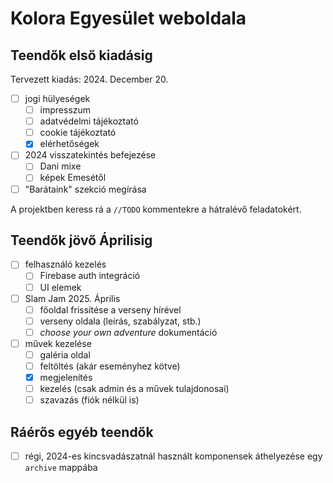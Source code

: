 # Kolora Egyesület weboldala

## Teendők első kiadásig

Tervezett kiadás: 2024. December 20.

- [ ] jogi hülyeségek
  - [ ] impresszum
  - [ ] adatvédelmi tájékoztató
  - [ ] cookie tájékoztató
  - [x] elérhetőségek
- [ ] 2024 visszatekintés befejezése
  - [ ] Dani mixe
  - [ ] képek Emesétől
- [ ] "Barátaink" szekció megírása

A projektben keress rá a `//TODO` kommentekre a hátralévő feladatokért.

## Teendők jövő Áprilisig

- [ ] felhasználó kezelés
  - [ ] Firebase auth integráció
  - [ ] UI elemek
- [ ] Slam Jam 2025. Április
  - [ ] főoldal frissítése a verseny hírével
  - [ ] verseny oldala (leírás, szabályzat, stb.)
  - [ ] *choose your own adventure* dokumentáció
- [ ] művek kezelése
  - [ ] galéria oldal
  - [ ] feltöltés (akár eseményhez kötve)
  - [x] megjelenítés
  - [ ] kezelés (csak admin és a művek tulajdonosai)
  - [ ] szavazás (fiók nélkül is)

## Ráérős egyéb teendők

- [ ] régi, 2024-es kincsvadászatnál használt komponensek áthelyezése egy `archive` mappába
